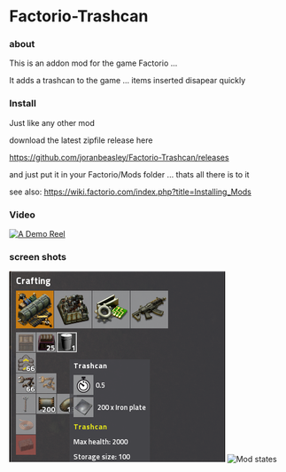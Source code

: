 # Factorio-Trashcan

### about
This is an addon mod for the game Factorio ...

It adds a trashcan to the game ... items inserted disapear quickly
### Install
Just like any other mod

download the latest zipfile release here

https://github.com/joranbeasley/Factorio-Trashcan/releases

and just put it in your Factorio/Mods folder ... thats all there is to it

see also: https://wiki.factorio.com/index.php?title=Installing_Mods

### Video
[![A Demo Reel](https://img.youtube.com/vi/iwzPKQEubJ8/0.jpg)](https://www.youtube.com/watch?v=iwzPKQEubJ8)
### screen shots
![Mod Screen](https://github.com/joranbeasley/Factorio-Trashcan/raw/master/screenshots/crafting.png "Its here")
![Mod states](https://github.com/joranbeasley/Factorio-Trashcan/raw/master/screenshots/the_can_.png "Its here")

